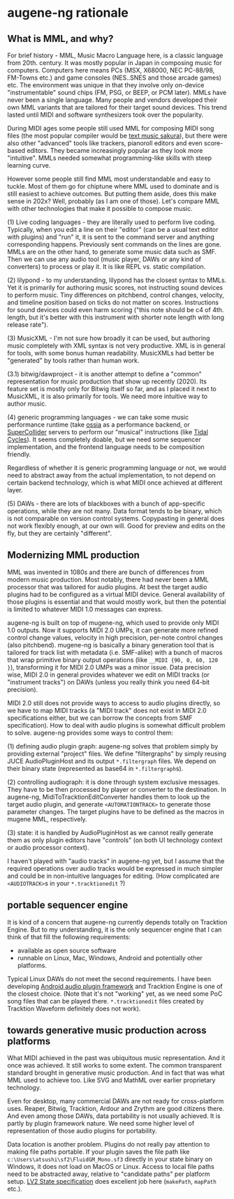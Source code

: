 # augene-ng rationale

## What is MML, and why?

For brief history - MML, Music Macro Language here, is a classic language from 20th. century. It was mostly popular in Japan in composing music for computers. Computers here means PCs (MSX, X68000, NEC PC-88/98, FM-Towns etc.) and game consoles (NES..SNES and those arcade games) etc. The environment was unique in that they involve only on-device "instrumentable" sound chips (FM, PSG, or BEEP, or PCM later). MMLs have never been a single language. Many people and vendors developed their own MML variants that are tailored for their target sound devices. This trend lasted until MIDI and software synthesizers took over the popularity.

During MIDI ages some people still used MML for composing MIDI song files (the most popular compiler would be [text music sakura](https://sakuramml.com/)), but there were also other "advanced" tools like trackers, pianoroll editors and even score-based editors. They became increasingly popular as they look more "intuitive". MMLs needed somewhat programming-like skills with steep learning curve.

However some people still find MML most understandable and easy to tuckle. Most of them go for chiptune where MML used to dominate and is still easiest to achieve outcomes. But putting them aside, does this make sense in 202x? Well, probably (as I am one of those). Let's compare MML with other technologies that make it possible to compose music.

(1) Live coding languages - they are literally used to perform live coding. Typically, when you edit a line on their "editor" (can be a usual text editor with plugins) and "run" it, it is sent to the command server and anything corresponding happens. Previously sent commands on the lines are gone. MMLs are on the other hand, to generate some music data such as SMF. Then we can use any audio tool (music player, DAWs or any kind of converters) to process or play it. It is like REPL vs. static compilation.

(2) lilypond - to my understanding, lilypond has the closest syntax to MMLs. Yet it is primarily for authoring music scores, not instructing sound devices to perform music. Tiny differences on pitchbend, control changes,  velocity, and timeline position based on ticks do not matter on scores. Instructions for sound devices could even harm scoring ("this note should be c4 of 4th. length, but it's better with this instrument with shorter note length with long release rate").

(3) MusicXML - I'm not sure how broadly it can be used, but authoring music completely with XML syntax is not very productive. XML is in general for tools, with some bonus human readability. MusicXMLs had better be "generated" by tools rather than human work.

(3.1) bitwig/dawproject - it is another attempt to define a "common" representation for music production that show up recently (2020). Its feature set is mostly only for Bitwig itself so far, and as I placed it next to MusicXML, it is also primarily for tools. We need more intuitive way to author music.

(4) generic programming languages - we can take some music performance runtime (take [ossia](https://github.com/OSSIA/libossia) as a performance backend, or [SuperCollider](https://supercollider.github.io/) servers to perform our "musical" instructions (like [Tidal Cycles](https://tidalcycles.org/)). It seems completely doable, but we need some sequencer implementation, and the frontend language needs to be composition friendly.

Regardless of whether it is generic programming language or not, we would need to abstract away from the actual implementation, to not depend on certain backend technology, which is what MIDI once achieved at different layer.

(5) DAWs - there are lots of blackboxes with a bunch of app-specific operations, while they are not many. Data format tends to be binary, which is not comparable on version control systems. Copypasting in general does not work flexibly enough, at our own will. Good for preview and edits on the fly, but they are certainly "different".

## Modernizing MML production

MML was invented in 1080s and there are bunch of differences from modern music production. Most notably, there had never been a MML processor that was tailored for audio plugins. At best the target audio plugins had to be configured as a virtual MIDI device. General availability of those plugins is essential and that would mostly work, but then the potential is limited to whatever MIDI 1.0 messages can express.

augene-ng is built on top of mugene-ng, which used to provide only MIDI 1.0 outputs. Now it supports MIDI 2.0 UMPs, it can generate more refined control change values, velocity in high precision, per-note control changes (also pitchbend). mugene-ng is basically a binary generation tool that is tailored for track list with metadata (i.e. SMF-alike) with a bunch of macros that wrap primitive binary output operations (like `__MIDI {90, 0, 60, 120 }`), transforming it for MIDI 2.0 UMPs was a minor issue. Data precision wise, MIDI 2.0 in general provides whatever we edit on MIDI tracks (or "instrument tracks") on DAWs (unless you really think you need 64-bit precision).

MIDI 2.0 still does not provide ways to access to audio plugins directly, so we have to map MIDI tracks (a "MIDI track" does not exist in MIDI 2.0 specifications either, but we can borrow the concepts from SMF specification). How to deal with audio plugins is somewhat difficult problem to solve. augene-ng provides some ways to control them:

(1) defining audio plugin graph: augene-ng solves that problem simply by providing external "project" files. We define "filtergraphs" by simply reusing JUCE AudioPluginHost and its output `*.filtergraph` files. We depend on their binary state (represented as base64 in `*.filtergraph`s).

(2) controlling audiograph: it is done through system exclusive messages. They have to be then processed by player or converter to the destination. In augene-ng, MidiToTracktionEditConverter handles them to look up the target audio plugin, and generate `<AUTOMATIONTRACK>` to generate those parameter changes. The target plugins have to be defined as the macros in mugene MML, respectively.

(3) state: it is handled by AudioPluginHost as we cannot really generate them as only plugin editors have "controls" (on both UI technology context or audio processor context).

I haven't played with "audio tracks" in augene-ng yet, but I assume that the required operations over audio tracks would be expressed in much simpler and could be in non-intuitive languages for editing. (How complicated are `<AUDIOTRACK>`s in your `*.tracktionedit` ?)

## portable sequencer engine

It is kind of a concern that augene-ng currently depends totally on Tracktion Engine. But to my understanding, it is the only sequencer engine that I can think of that fill the following requirements:

- available as open source software
- runnable on Linux, Mac, Windows, Android and potentially other platforms.

Typical Linux DAWs do not meet the second requirements. I have been developing [Android audio plugin framework](https://github.com/atsushieno/android-audio-plugin-framework) and Tracktion Engine is one of the closest choice. (Note that it's not "working" yet, as we need some PoC song files that can be played there. `*.tracktionedit` files created by Tracktion Waveform definitely does not work).

## towards generative music production across platforms

What MIDI achieved in the past was ubiquitous music representation. And it once was achieved. It still works to some extent. The common transparent standard brought in generative music production. And in fact that was what MML used to achieve too. Like SVG and MathML over earlier proprietary technology.

Even for desktop, many commercial DAWs are not ready for cross-platform uses. Reaper, Bitwig, Tracktion, Ardour and Zrythm are good citizens there. And even among those DAWs, data portability is not usually achieved. It is partly by plugin framework nature. We need some higher level of representation of those audio plugins for portability.

Data location is another problem. Plugins do not really pay attention to making file paths portable. If your plugin saves the file path like `c:\Users\atsushi\sf2\FluidGM_Mono.sf3` directly in your state binary on Windows, it does not load on MacOS or Linux. Access to local file paths need to be abstracted away, relative to "candidate paths" per platform setup. [LV2 State specification](https://lv2plug.in/ns/ext/state) does excellent job here (`makePath`, `mapPath` etc.). 



